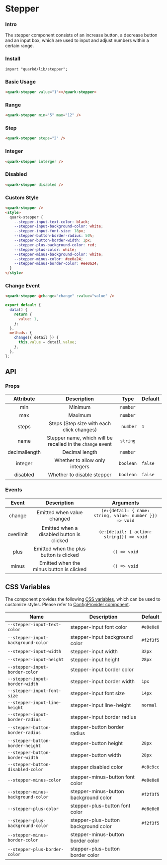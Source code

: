 # Stepper

### Intro

The stepper component consists of an increase button, a decrease button and an input box, which are used to input and adjust numbers within a certain range.

### Install

```tsx
import "quarkd/lib/stepper";
```

### Basic Usage

```html
<quark-stepper value="1"></quark-stepper>
```

### Range

```html
<quark-stepper min="5" max="12" />
```

### Step

```html
<quark-stepper steps="2" />
```

### Integer

```html
<quark-stepper interger />
```

### Disabled

```html
<quark-stepper disabled />
```

### Custom Style

```html
<quark-stepper />
<style>
  quark-stepper {
    --stepper-input-text-color: black;
    --stepper-input-background-color: white;
    --stepper-input-font-size: 18px;
    --stepper-button-border-radius: 50%;
    --stepper-button-border-width: 1px;
    --stepper-plus-background-color: red;
    --stepper-plus-color: white;
    --stepper-minus-background-color: white;
    --stepper-minus-color: #ee0a24;
    --stepper-minus-border-color: #ee0a24;
  }
</style>
```

### Change Event

```html
<quark-stepper @change="change" :value="value" />
```

```js
export default {
  data() {
    return {
      value: 1,
    };
  },
  methods: {
    change({ detail }) {
      this.value = detail.value;
    },
  },
};
```

## API

### Props

|   Attribute   |                        Description                         |   Type    | Default |
| :-----------: | :--------------------------------------------------------: | :-------: | :------ |
|      min      |                          Minimum                           | `number`  |         |
|      max      |                          Maximum                           | `number`  |         |
|     steps     |         Steps (Step size with each click changes)          | ` number` | `1`     |
|     name      | Stepper name, which will be recalled in the `change` event | `string`  |         |
| decimallength |                       Decimal length                       | `number`  |         |
|    integer    |               Whether to allow only integers               | `boolean` | `false` |
|   disabled    |                 Whether to disable stepper                 | `boolean` | `false` |

### Events

|   Event   |                Description                |                        Arguments                        |
| :-------: | :---------------------------------------: | :-----------------------------------------------------: |
|  change   |        Emitted when value changed         | `(e:{detail: { name: string, value: number }}) => void` |
| overlimit | Emitted when a disabled button is clicked |        `(e:{detail: { action: string}}) => void`        |
|   plus    |  Emitted when the plus button is clicked  |                      `() => void`                       |
|   minus   | Emitted when the minus button is clicked  |                      `() => void`                       |

## CSS Variables

The component provides the following [CSS variables](https://developer.mozilla.org/zh-CN/docs/Web/CSS/Using_CSS_custom_properties), which can be used to customize styles. Please refer to [ConfigProvider component](#/zh-CN/guide/theme).

| Name                               | Description                           | Default   |
| ---------------------------------- | ------------------------------------- | --------- |
| `--stepper-input-text-color`       | stepper-input font color              | `#e8e8e8` |
| `--stepper-input-background-color` | stepper-input background color        | `#f2f3f5` |
| `--stepper-input-width`            | stepper-input width                   | `32px`    |
| `--stepper-input-height`           | stepper-input height                  | `28px`    |
| `--stepper-input-border-color`     | stepper-input border color            |           |
| `--stepper-input-border-width`     | stepper-input border width            | `1px`     |
| `--stepper-input-font-size`        | stepper-input font size               | `14px`    |
| `--stepper-input-line-height`      | stepper-input line-height             | `normal`  |
| `--stepper-input-border-radius`    | stepper-input border radius           |           |
| `--stepper-button-border-radius`   | stepper-button border radius          |           |
| `--stepper-button-border-height`   | stepper-button height                 | `28px`    |
| `--stepper-button-border-width`    | stepper-button width                  | `28px`    |
| `--stepper-button-disabled-color`  | stepper disabled color                | `#c8c9cc` |
| `--stepper-minus-color`            | stepper-minus-button font color       | `#e8e8e8` |
| `--stepper-minus-background-color` | stepper-minus-button background color | `#f2f3f5` |
| `--stepper-plus-color`             | stepper-plus-button font color        | `#e8e8e8` |
| `--stepper-plus-background-color`  | stepper-plus-button background color  | `#f2f3f5` |
| `--stepper-minus-border-color`     | stepper-minus-button border color     |           |
| `--stepper-plus-border-color`      | stepper-plus-button border color      |           |
